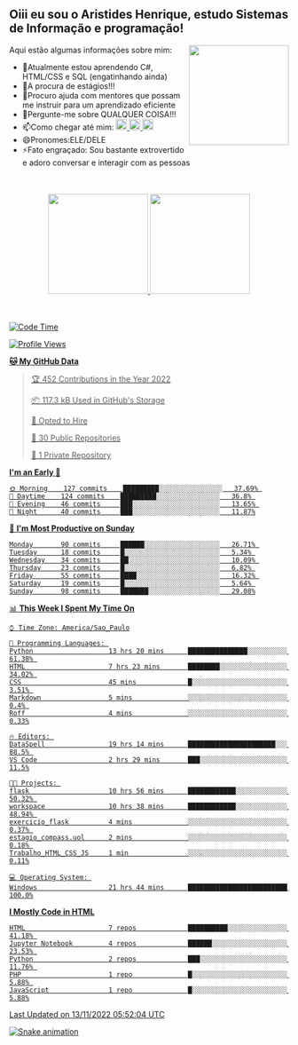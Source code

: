 ## Oiii eu sou o Aristides Henrique, estudo Sistemas de Informação e programação!

<div >
Aqui estão algumas informações sobre mim:<img align="right" height="180em" src="https://user-images.githubusercontent.com/97318481/177042589-45d62122-82a9-4a32-b3a7-87b322825b2f.png">
</div>

- 🌱Atualmente estou aprendendo C#, HTML/CSS e SQL (engatinhando ainda)
- 👯A procura de estágios!!!
- 🤔Procuro ajuda com mentores que possam me instruir para um aprendizado eficiente
- 💬Pergunte-me sobre QUALQUER COISA!!!
- 📫Como chegar até mim:
  <a href="https://www.instagram.com/aryhenry/" target="_blank">
  <img src="https://img.shields.io/badge/-Instagram-%23E4405F?style=for-the-badge&logo=instagram&logoColor=black" height="20px">
  </a>
  <a href="https://www.linkedin.com/in/aristides-henrique/" target="_blank">
  <img src="https://img.shields.io/badge/-LinkedIn-%230077B5?style=for-the-badge&logo=linkedin&logoColor=black" height="20px">
  </a> 
  <a href="mailto:arihenriqueuna@gmail.com">
  <img src="https://img.shields.io/badge/-Gmail-%23333?style=for-the-badge&logo=gmail&logoColor=white" height="20px">
  </a>
- 😄Pronomes:ELE/DELE
- ⚡Fato engraçado: Sou bastante extrovertido e adoro conversar e interagir com as pessoas
<br/>
<br/>
<div align="center">
  <a href="https://github.com/arihenrique">
  <img height="180em" src="https://github-readme-stats.vercel.app/api?username=arihenrique&show_icons=true&theme=dracula&include_all_commits=true&count_private=true"/>
  <img height="180em" src="https://github-readme-stats.vercel.app/api/top-langs/?username=arihenrique&layout=compact&langs_count=7&theme=dracula"/>
</div><br/><br/>

<!--START_SECTION:waka-->
![Code Time](http://img.shields.io/badge/Code%20Time-281%20hrs%205%20mins-blue)

![Profile Views](http://img.shields.io/badge/Profile%20Views-19-blue)

**🐱 My GitHub Data** 

> 🏆 452 Contributions in the Year 2022
 > 
> 📦 117.3 kB Used in GitHub's Storage 
 > 
> 💼 Opted to Hire
 > 
> 📜 30 Public Repositories 
 > 
> 🔑 1 Private Repository 
 > 
**I'm an Early 🐤** 

```text
🌞 Morning    127 commits    █████████░░░░░░░░░░░░░░░░   37.69% 
🌇 Daytime    124 commits    █████████░░░░░░░░░░░░░░░░   36.8% 
🌃 Evening    46 commits     ███░░░░░░░░░░░░░░░░░░░░░░   13.65% 
🌙 Night      40 commits     ███░░░░░░░░░░░░░░░░░░░░░░   11.87%

```
📅 **I'm Most Productive on Sunday** 

```text
Monday       90 commits     ██████░░░░░░░░░░░░░░░░░░░   26.71% 
Tuesday      18 commits     █░░░░░░░░░░░░░░░░░░░░░░░░   5.34% 
Wednesday    34 commits     ██░░░░░░░░░░░░░░░░░░░░░░░   10.09% 
Thursday     23 commits     █░░░░░░░░░░░░░░░░░░░░░░░░   6.82% 
Friday       55 commits     ████░░░░░░░░░░░░░░░░░░░░░   16.32% 
Saturday     19 commits     █░░░░░░░░░░░░░░░░░░░░░░░░   5.64% 
Sunday       98 commits     ███████░░░░░░░░░░░░░░░░░░   29.08%

```


📊 **This Week I Spent My Time On** 

```text
⌚︎ Time Zone: America/Sao_Paulo

💬 Programming Languages: 
Python                   13 hrs 20 mins      ███████████████░░░░░░░░░░   61.38% 
HTML                     7 hrs 23 mins       ████████░░░░░░░░░░░░░░░░░   34.02% 
CSS                      45 mins             █░░░░░░░░░░░░░░░░░░░░░░░░   3.51% 
Markdown                 5 mins              ░░░░░░░░░░░░░░░░░░░░░░░░░   0.4% 
Roff                     4 mins              ░░░░░░░░░░░░░░░░░░░░░░░░░   0.33%

🔥 Editors: 
DataSpell                19 hrs 14 mins      ██████████████████████░░░   88.5% 
VS Code                  2 hrs 29 mins       ███░░░░░░░░░░░░░░░░░░░░░░   11.5%

🐱‍💻 Projects: 
flask                    10 hrs 56 mins      ████████████░░░░░░░░░░░░░   50.32% 
workspace                10 hrs 38 mins      ████████████░░░░░░░░░░░░░   48.94% 
exercicio_flask          4 mins              ░░░░░░░░░░░░░░░░░░░░░░░░░   0.37% 
estagio_compass.uol      2 mins              ░░░░░░░░░░░░░░░░░░░░░░░░░   0.18% 
Trabalho_HTML_CSS_JS     1 min               ░░░░░░░░░░░░░░░░░░░░░░░░░   0.11%

💻 Operating System: 
Windows                  21 hrs 44 mins      █████████████████████████   100.0%

```

**I Mostly Code in HTML** 

```text
HTML                     7 repos             ██████████░░░░░░░░░░░░░░░   41.18% 
Jupyter Notebook         4 repos             ██████░░░░░░░░░░░░░░░░░░░   23.53% 
Python                   2 repos             ███░░░░░░░░░░░░░░░░░░░░░░   11.76% 
PHP                      1 repo              █░░░░░░░░░░░░░░░░░░░░░░░░   5.88% 
JavaScript               1 repo              █░░░░░░░░░░░░░░░░░░░░░░░░   5.88%

```



 Last Updated on 13/11/2022 05:52:04 UTC
<!--END_SECTION:waka-->

![Snake animation](https://github.com/arihenrique/arihenrique/blob/output/github-contribution-grid-snake.svg)

